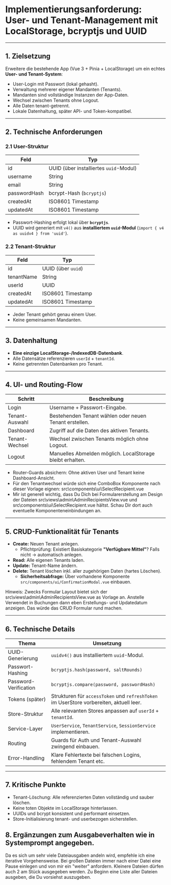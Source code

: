# Implementierungsanforderung: User- und Tenant-Management mit LocalStorage, bcryptjs und UUID

---

## 1. Zielsetzung
Erweitere die bestehende App (Vue 3 + Pinia + LocalStorage) um ein echtes **User- und Tenant-System**:

- User-Login mit Passwort (lokal gehasht).
- Verwaltung mehrerer eigener Mandanten (Tenants).
- Mandanten sind vollständige Instanzen der App-Daten.
- Wechsel zwischen Tenants ohne Logout.
- Alle Daten tenant-getrennt.
- Lokale Datenhaltung, später API- und Token-kompatibel.

---

## 2. Technische Anforderungen

### 2.1 User-Struktur
| Feld        | Typ     |
| ----------- | ------- |
| id          | UUID (über installiertes `uuid`-Modul) |
| username    | String  |
| email       | String  |
| passwordHash | bcrypt-Hash (`bcryptjs`) |
| createdAt   | ISO8601 Timestamp |
| updatedAt   | ISO8601 Timestamp |

- Passwort-Hashing erfolgt lokal über **`bcryptjs`**.
- UUID wird generiert mit `v4()` aus **installiertem `uuid`-Modul** (`import { v4 as uuidv4 } from 'uuid'`).

### 2.2 Tenant-Struktur
| Feld        | Typ     |
| ----------- | ------- |
| id          | UUID (über `uuid`) |
| tenantName  | String  |
| userId      | UUID |
| createdAt   | ISO8601 Timestamp |
| updatedAt   | ISO8601 Timestamp |

- Jeder Tenant gehört genau einem User.
- Keine gemeinsamen Mandanten.

---

## 3. Datenhaltung

- **Eine einzige LocalStorage-/IndexedDB-Datenbank**.
- Alle Datensätze referenzieren `userId` + `tenantId`.
- Keine getrennten Datenbanken pro Tenant.

---

## 4. UI- und Routing-Flow

| Schritt | Beschreibung |
|--------|--------------|
| Login  | Username + Passwort-Eingabe. |
| Tenant-Auswahl | Bestehenden Tenant wählen oder neuen Tenant erstellen. |
| Dashboard | Zugriff auf die Daten des aktiven Tenants. |
| Tenant-Wechsel | Wechsel zwischen Tenants möglich ohne Logout. |
| Logout | Manuelles Abmelden möglich. LocalStorage bleibt erhalten. |

- Router-Guards absichern: Ohne aktiven User und Tenant keine Dashboard-Ansicht.
- Für den Tenantwechsel würde sich eine ComboBox Komponente nach dieser Vorlage eignen: src\components\ui\SelectRecipient.vue
- Mir ist generell wichtig, dass Du Dich bei Formularerstellung am Design der Dateien src\views\admin\AdminRecipientsView.vue und src\components\ui\SelectRecipient.vue hältst. Schau Dir dort auch eventuelle Komponenteneinbindungen an.

---

## 5. CRUD-Funktionalität für Tenants

- **Create:** Neuen Tenant anlegen.
  - Pflichtprüfung: Existiert Basiskategorie **"Verfügbare Mittel"**? Falls nicht → automatisch anlegen.
- **Read:** Alle eigenen Tenants laden.
- **Update:** Tenant-Name ändern.
- **Delete:** Tenant löschen inkl. aller zugehörigen Daten (hartes Löschen).
  - **Sicherheitsabfrage:** Über vorhandene Komponente `src/components/ui/ConfirmationModal.vue` einbauen.

Hinweis: Zwecks Formular Layout bietet sich der src\views\admin\AdminRecipientsView.vue as Vorlage an. Anstelle Verwendet in Buchungen dann eben Erstellungs- und Updatedatum anzeigen. Das würde das CRUD Formular rund machen.

---

## 6. Technische Details

| Thema                  | Umsetzung |
|------------------------|------------|
| UUID-Generierung       | `uuidv4()` aus installiertem `uuid`-Modul. |
| Passwort-Hashing       | `bcryptjs.hash(password, saltRounds)` |
| Password-Verification  | `bcryptjs.compare(password, passwordHash)` |
| Tokens (später)        | Strukturen für `accessToken` und `refreshToken` im UserStore vorbereiten, aktuell leer. |
| Store-Struktur         | Alle relevanten Stores anpassen auf `userId` + `tenantId`. |
| Service-Layer          | `UserService`, `TenantService`, `SessionService` implementieren. |
| Routing                | Guards für Auth und Tenant-Auswahl zwingend einbauen. |
| Error-Handling         | Klare Fehlertexte bei falschen Logins, fehlendem Tenant etc. |

---

## 7. Kritische Punkte

- Tenant-Löschung: Alle referenzierten Daten vollständig und sauber löschen.
- Keine toten Objekte im LocalStorage hinterlassen.
- UUIDs und bcrypt konsistent und performant einsetzen.
- Store-Initialisierung tenant- und userbezogen sicherstellen.


## 8. Ergänzungen zum Ausgabeverhalten wie in Systemprompt angegeben.
Da es sich um sehr viele Dateiausgaben andeln wird, empfehle ich eine iterative Vorgehensweise. Bei großen Dateien immer nach einer Datei eine Pause einlegen und von mir ein "weiter" anfordern. Kleinere Dateien dürfen auch 2 am Stück ausgegeben werden. Zu Beginn eine Liste aller Dateien ausgeben, die Du vorsiehst auszugeben.

